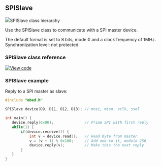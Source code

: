 ## SPISlave

<span class="images">![](http://os-doc-builder.test.mbed.com/docs/development/mbed-os-api-doxy/classmbed_1_1_s_p_i_slave.png)<span>SPISlave class hierarchy</span></span>

Use the SPISlave class to communicate with a SPI master device.

The default format is set to 8 bits, mode 0 and a clock frequency of 1MHz. Synchronization level: not protected.

### SPISlave class reference

[![View code](https://www.mbed.com/embed/?type=library)](http://os-doc-builder.test.mbed.com/docs/development/mbed-os-api-doxy/classmbed_1_1_s_p_i_slave.html)

### SPISlave example

Reply to a SPI master as slave:

```c++
#include "mbed.h"

SPISlave device(D9, D11, D12, D13); // mosi, miso, sclk, ssel

int main() {
   device.reply(0x00);              // Prime SPI with first reply
   while(1) {
       if(device.receive()) {
           int v = device.read();   // Read byte from master
           v = (v + 1) % 0x100;     // Add one to it, modulo 256
           device.reply(v);         // Make this the next reply
       }
   }
}
```
